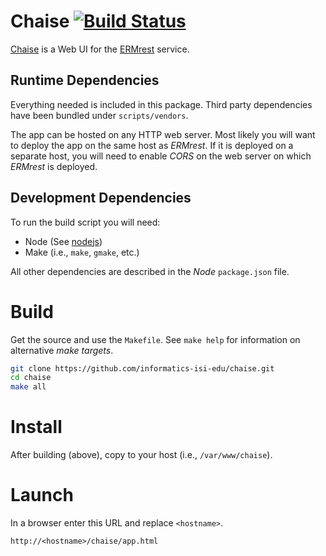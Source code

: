 # Chaise [![Build Status](https://travis-ci.org/informatics-isi-edu/chaise.svg?branch=master)](https://travis-ci.org/informatics-isi-edu/chaise)

[Chaise](https://github.com/informatics-isi-edu/chaise) is a Web UI for the
[ERMrest](https://github.com/informatics-isi-edu/ermrest) service.

## Runtime Dependencies

Everything needed is included in this package. Third party dependencies have
been bundled under `scripts/vendors`.

The app can be hosted on any HTTP web server. Most likely you will want to
deploy the app on the same host as *ERMrest*. If it is deployed on a separate
host, you will need to enable *CORS* on the web server on which *ERMrest*
is deployed.

## Development Dependencies

To run the build script you will need:

* Node (See [nodejs](https://nodejs.org/))
* Make (i.e., `make`, `gmake`, etc.)

All other dependencies are described in the *Node* `package.json` file.

# Build

Get the source and use the `Makefile`. See `make help` for information on
alternative *make targets*.

```sh
git clone https://github.com/informatics-isi-edu/chaise.git
cd chaise
make all
```

# Install

After building (above), copy to your host (i.e., `/var/www/chaise`).

# Launch

In a browser enter this URL and replace `<hostname>`.

```
http://<hostname>/chaise/app.html
```
